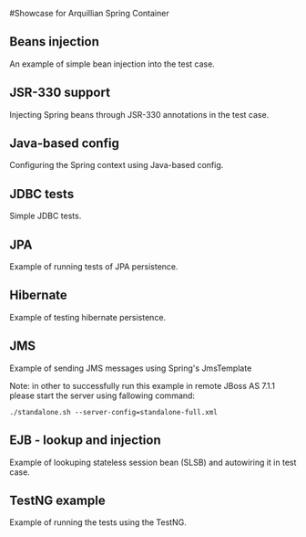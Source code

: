 #Showcase for Arquillian Spring Container

## Beans injection

An example of simple bean injection into the test case.

## JSR-330 support

Injecting Spring beans through JSR-330 annotations in the test case.

## Java-based config

Configuring the Spring context using Java-based config.

## JDBC tests

Simple JDBC tests.

## JPA

Example of running tests of JPA persistence.

## Hibernate

Example of testing hibernate persistence.

## JMS

Example of sending JMS messages using Spring's JmsTemplate

Note: in other to successfully run this example in remote JBoss AS 7.1.1 please start the server using fallowing command:

```
./standalone.sh --server-config=standalone-full.xml
```

## EJB - lookup and injection

Example of lookuping stateless session bean (SLSB) and autowiring it in test case.

## TestNG example

Example of running the tests using the TestNG.